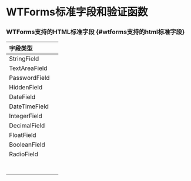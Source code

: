 # WTForms标准字段和验证函数

### WTForms支持的HTML标准字段 {#wtforms支持的html标准字段}

| 字段类型 |  |
| :--- | :--- |
| StringField |  |
| TextAreaField |  |
| PasswordField |  |
| HiddenField |  |
| DateField |  |
| DateTimeField |  |
| IntegerField |  |
| DecimalField |  |
| FloatField |  |
| BooleanField |  |
| RadioField |  |
|  |  |
|  |  |
|  |  |
|  |  |
|  |  |
|  |  |
|  |  |



